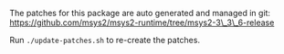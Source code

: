 The patches for this package are auto generated and managed in git:
https://github.com/msys2/msys2-runtime/tree/msys2-3\_3\_6-release

Run `./update-patches.sh` to re-create the patches.